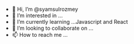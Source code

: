 - 👋 Hi, I’m @syamsulrozmey
- 👀 I’m interested in ...
- 🌱 I’m currently learning ...Javascript and React
- 💞️ I’m looking to collaborate on ...
- 📫 How to reach me ...

<!---
syamsulrozmey/syamsulrozmey is a ✨ special ✨ repository because its `README.md` (this file) appears on your GitHub profile.
You can click the Preview link to take a look at your changes.
--->
